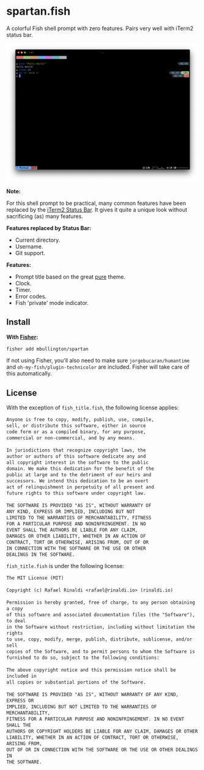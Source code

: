 # spartan.fish

A colorful Fish shell prompt with zero features. Pairs very well with iTerm2 status bar.

![screenshot](./readme/screenshot.png)

**Note:**

For this shell prompt to be practical, many common features have been replaced by
the [iTerm2 Status Bar](https://www.iterm2.com/documentation-status-bar.html). It gives it quite
a unique look without sacrificing (as) many features.

**Features replaced by Status Bar:**
- Current directory.
- Username.
- Git support.

**Features:**
- Prompt title based on the great [pure](https://github.com/rafaelrinaldi/pure) theme.
- Clock.
- Timer.
- Error codes.
- Fish 'private' mode indicator.

## Install

**With [Fisher](https://github.com/jorgebucaran/fisher):**
```sh
fisher add mbullington/spartan
```

If not using Fisher, you'll also need to make sure `jorgebucaran/humantime`
and `oh-my-fish/plugin-technicolor` are included. Fisher will take care of this automatically.

## License

With the exception of `fish_title.fish`, the following
 license applies:

```
Anyone is free to copy, modify, publish, use, compile,
sell, or distribute this software, either in source
code form or as a compiled binary, for any purpose,
commercial or non-commercial, and by any means.

In jurisdictions that recognize copyright laws, the 
author or authors of this software dedicate any and 
all copyright interest in the software to the public 
domain. We make this dedication for the benefit of the 
public at large and to the detriment of our heirs and 
successors. We intend this dedication to be an overt 
act of relinquishment in perpetuity of all present and 
future rights to this software under copyright law.

THE SOFTWARE IS PROVIDED "AS IS", WITHOUT WARRANTY OF 
ANY KIND, EXPRESS OR IMPLIED, INCLUDING BUT NOT 
LIMITED TO THE WARRANTIES OF MERCHANTABILITY, FITNESS
FOR A PARTICULAR PURPOSE AND NONINFRINGEMENT. IN NO 
EVENT SHALL THE AUTHORS BE LIABLE FOR ANY CLAIM, 
DAMAGES OR OTHER LIABILITY, WHETHER IN AN ACTION OF
CONTRACT, TORT OR OTHERWISE, ARISING FROM, OUT OF OR 
IN CONNECTION WITH THE SOFTWARE OR THE USE OR OTHER 
DEALINGS IN THE SOFTWARE.
```

`fish_title.fish` is under the following license:

```
The MIT License (MIT)

Copyright (c) Rafael Rinaldi <rafael@rinaldi.io> (rinaldi.io)

Permission is hereby granted, free of charge, to any person obtaining a copy
of this software and associated documentation files (the "Software"), to deal
in the Software without restriction, including without limitation the rights
to use, copy, modify, merge, publish, distribute, sublicense, and/or sell
copies of the Software, and to permit persons to whom the Software is
furnished to do so, subject to the following conditions:

The above copyright notice and this permission notice shall be included in
all copies or substantial portions of the Software.

THE SOFTWARE IS PROVIDED "AS IS", WITHOUT WARRANTY OF ANY KIND, EXPRESS OR
IMPLIED, INCLUDING BUT NOT LIMITED TO THE WARRANTIES OF MERCHANTABILITY,
FITNESS FOR A PARTICULAR PURPOSE AND NONINFRINGEMENT. IN NO EVENT SHALL THE
AUTHORS OR COPYRIGHT HOLDERS BE LIABLE FOR ANY CLAIM, DAMAGES OR OTHER
LIABILITY, WHETHER IN AN ACTION OF CONTRACT, TORT OR OTHERWISE, ARISING FROM,
OUT OF OR IN CONNECTION WITH THE SOFTWARE OR THE USE OR OTHER DEALINGS IN
THE SOFTWARE.
```



